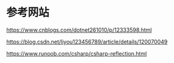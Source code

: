 # 参考网站

<https://www.cnblogs.com/dotnet261010/p/12333598.html>

<https://blog.csdn.net/liyou123456789/article/details/120070049>

<https://www.runoob.com/csharp/csharp-reflection.html>
